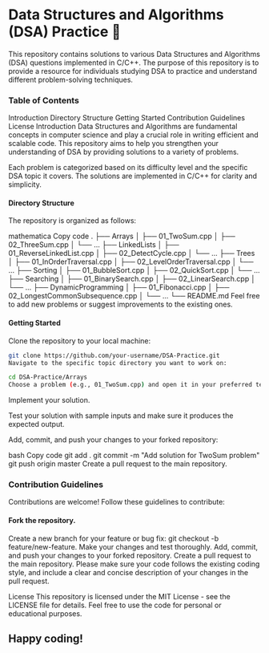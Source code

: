 # Data Structures and Algorithms (DSA) Practice 🔆
This repository contains solutions to various Data Structures and Algorithms (DSA) questions implemented in C/C++. The purpose of this repository is to provide a resource for individuals studying DSA to practice and understand different problem-solving techniques.

### Table of Contents
Introduction
Directory Structure
Getting Started
Contribution Guidelines
License
Introduction
Data Structures and Algorithms are fundamental concepts in computer science and play a crucial role in writing efficient and scalable code. This repository aims to help you strengthen your understanding of DSA by providing solutions to a variety of problems.

Each problem is categorized based on its difficulty level and the specific DSA topic it covers. The solutions are implemented in C/C++ for clarity and simplicity.

#### Directory Structure
The repository is organized as follows:

mathematica
Copy code
.
├── Arrays
│   ├── 01_TwoSum.cpp
│   ├── 02_ThreeSum.cpp
│   └── ...
├── LinkedLists
│   ├── 01_ReverseLinkedList.cpp
│   ├── 02_DetectCycle.cpp
│   └── ...
├── Trees
│   ├── 01_InOrderTraversal.cpp
│   ├── 02_LevelOrderTraversal.cpp
│   └── ...
├── Sorting
│   ├── 01_BubbleSort.cpp
│   ├── 02_QuickSort.cpp
│   └── ...
├── Searching
│   ├── 01_BinarySearch.cpp
│   ├── 02_LinearSearch.cpp
│   └── ...
├── DynamicProgramming
│   ├── 01_Fibonacci.cpp
│   ├── 02_LongestCommonSubsequence.cpp
│   └── ...
└── README.md
Feel free to add new problems or suggest improvements to the existing ones.

#### Getting Started
Clone the repository to your local machine:

``` bash
git clone https://github.com/your-username/DSA-Practice.git
Navigate to the specific topic directory you want to work on:
```

```bash
cd DSA-Practice/Arrays
Choose a problem (e.g., 01_TwoSum.cpp) and open it in your preferred text editor or IDE.
```
Implement your solution.

Test your solution with sample inputs and make sure it produces the expected output.

Add, commit, and push your changes to your forked repository:

bash
Copy code
git add .
git commit -m "Add solution for TwoSum problem"
git push origin master
Create a pull request to the main repository.

### Contribution Guidelines
Contributions are welcome! Follow these guidelines to contribute:

#### Fork the repository.
Create a new branch for your feature or bug fix: git checkout -b feature/new-feature.
Make your changes and test thoroughly.
Add, commit, and push your changes to your forked repository.
Create a pull request to the main repository.
Please make sure your code follows the existing coding style, and include a clear and concise description of your changes in the pull request.

License
This repository is licensed under the MIT License - see the LICENSE file for details. Feel free to use the code for personal or educational purposes.

## Happy coding!
